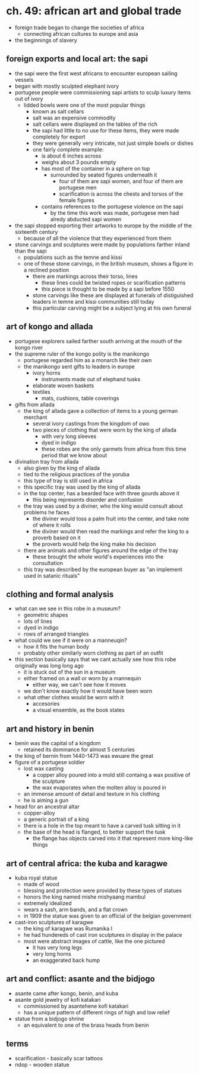 # ch. 49: african art and global trade
- foreign trade began to change the societies of africa
  - connecting african cultures to europe and asia
- the beginnings of slavery
## foreign exports and local art: the sapi
- the sapi were the first west africans to encounter european sailing vessels
- began with mostly sculpted elephant ivory
- portugese people were commissioning sapi artists to sculp luxury items out of ivory
  - lidded bowls were one of the most popular things
    - known as salt cellars
    - salt was an expensive commodity
    - salt cellars were displayed on the tables of the rich
    - the sapi had little to no use for these items, they were made completely for export
    - they were generally very intricate, not just simple bowls or dishes
    - one fairly complete example:
      - is about 6 inches across
      - weighs about 3 pounds empty
      - has most of the container in a sphere on top
        - surrounded by seated figures underneath it
          - four of them are sapi women, and four of them are portugese men
          - scarification is across the chests and torsos of the female figures
      - contains references to the portugese violence on the sapi
        - by the time this work was made, portugese men had alredy abducted sapi women
- the sapi stopped exporting their artworks to europe by the middle of the sixteenth century
  - because of all the violence that they experienced from them
- stone carvings and sculptures were made by populations farther inland than the sapi
  - populations such as the temne and kissi
  - one of these stone carvings, in the british museum, shows a figure in a reclined position
    - there are markings across their torso, lines
      - these lines could be twisted ropes or scarification patterns
      - this piece is thought to be made by a sapi before 1550
    - stone carvings like these are displayed at funerals of distiguished leaders in temne and kissi communities still today
    - this particular carving might be a subject lying at his own funeral
## art of kongo and allada
- portugese explorers sailed farther south arriving at the mouth of the kongo river
- the supreme ruler of the kongo polity is the manikongo
  - portugese regarded him as a monarch like their own
  - the manikongo sent gifts to leaders in europe
    - ivory horns
      - instruments made out of elephand tusks
    - elaborate woven baskets
    - textiles
      - mats, cushions, table coverings
- gifts from allada
  - the king of allada gave a collection of items to a young german merchant
    - several ivory castings from the kingdom of owo
    - two pieces of clothing that were worn by the king of allada
      - with very long sleeves
      - dyed in indigo
      - these robes are the only garmets from africa from this time period that we know about
- divination tray from allada
  - also given by the king of allada
  - tied to the religious practices of the yoruba
  - this type of tray is still used in africa
  - this specific tray was used by the king of allada
  - in the top center, has a bearded face with three gourds above it
    - this being represents disorder and confusion
  - the tray was used by a diviner, who the king would consult about problems he faces
    - the diviner would toss a palm fruit into the center, and take note of where it rolls
    - the diviner would then read the markings and refer the king to a proverb based on it
    - the proverb would help the king make his decision
  - there are animals and other figures around the edge of the tray
    - these brought the whole world's experiences into the consultation
  - this tray was described by the european buyer as "an implement used in satanic rituals"
## clothing and formal analysis
- what can we see in this robe in a museum?
  - geometric shapes
  - lots of lines
  - dyed in indigo
  - rows of arranged triangles
- what could we see if it were on a manneuqin?
  - how it fits the human body
  - probably other similarly worn clothing as part of an outfit
- this section basically says that we cant actually see how this robe originally was long long ago
  - it is stuck out of the sun in a museum
  - either framed on a wall or worn by a mannequin
    - either way, we can't see how it moves
  - we don't know exactly how it would have been worn
  - what other clothes would be worn with it
    - accesories
    - a visual ensemble, as the book states
## art and history in benin
- benin was the capital of a kingdom
  - retained its dominance for almost 5 centuries
- the king of bernin from 1440-1473 was ewuare the great
- figure of a portugese soldier
  - lost wax casting
    - a copper alloy poured into a mold still containg a wax positive of the sculpture
    - the wax evaporates when the molten alloy is poured in
  - an immense amount of detail and texture in his clothing
  - he is aiming a gun
- head for an ancestral altar
  - copper-alloy
  - a generic portrait of a king
  - there is a hole in the top meant to have a carved tusk sitting in it
  - the base of the head is flanged, to better support the tusk
    - the flange has objects carved into it that represent more king-like things
## art of central africa: the kuba and karagwe
- kuba royal statue
  - made of wood
  - blessing and protection were provided by these types of statues
  - honors the king named mishe mishyaang mambul
  - extremely idealized
  - wears a sash, arm bands, and a flat crown
  - in 1909 the statue was given to an official of the belgian government
- cast-iron sculptures of karagwe
  - the king of karagwe was Rumanika I
  - he had hundereds of cast iron sculptures in display in the palace
  - most were abstract images of cattle, like the one pictured
    - it has very long legs
    - very long horns
    - an exaggerated back hump
## art and conflict: asante and the bidjogo
- asante came after kongo, benin, and kuba
- asante gold jewelry of kofi katakari
  - commissioned by asantehene kofi katakari
  - has a unique pattern of different rings of high and low relief
- statue from a bidjogo shrine
  - an equivalent to one of the brass heads from benin
## terms
- scarification - basically scar tattoos
- ndop - wooden statue